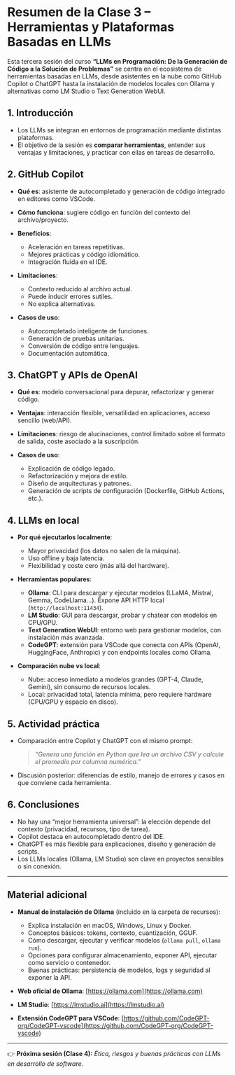 # Resumen de la Clase 3 – Herramientas y Plataformas Basadas en LLMs

Esta tercera sesión del curso **“LLMs en Programación: De la Generación de Código a la Solución de Problemas”** se centra en el ecosistema de herramientas basadas en LLMs, desde asistentes en la nube como GitHub Copilot o ChatGPT hasta la instalación de modelos locales con Ollama y alternativas como LM Studio o Text Generation WebUI.

## 1. Introducción

* Los LLMs se integran en entornos de programación mediante distintas plataformas.
* El objetivo de la sesión es **comparar herramientas**, entender sus ventajas y limitaciones, y practicar con ellas en tareas de desarrollo.

## 2. GitHub Copilot

* **Qué es**: asistente de autocompletado y generación de código integrado en editores como VSCode.
* **Cómo funciona**: sugiere código en función del contexto del archivo/proyecto.
* **Beneficios**:

  * Aceleración en tareas repetitivas.
  * Mejores prácticas y código idiomático.
  * Integración fluida en el IDE.
* **Limitaciones**:

  * Contexto reducido al archivo actual.
  * Puede inducir errores sutiles.
  * No explica alternativas.
* **Casos de uso**:

  * Autocompletado inteligente de funciones.
  * Generación de pruebas unitarias.
  * Conversión de código entre lenguajes.
  * Documentación automática.

## 3. ChatGPT y APIs de OpenAI

* **Qué es**: modelo conversacional para depurar, refactorizar y generar código.
* **Ventajas**: interacción flexible, versatilidad en aplicaciones, acceso sencillo (web/API).
* **Limitaciones**: riesgo de alucinaciones, control limitado sobre el formato de salida, coste asociado a la suscripción.
* **Casos de uso**:

  * Explicación de código legado.
  * Refactorización y mejora de estilo.
  * Diseño de arquitecturas y patrones.
  * Generación de scripts de configuración (Dockerfile, GitHub Actions, etc.).

## 4. LLMs en local

* **Por qué ejecutarlos localmente**:

  * Mayor privacidad (los datos no salen de la máquina).
  * Uso offline y baja latencia.
  * Flexibilidad y coste cero (más allá del hardware).
* **Herramientas populares**:

  * **Ollama**: CLI para descargar y ejecutar modelos (LLaMA, Mistral, Gemma, CodeLlama…). Expone API HTTP local (`http://localhost:11434`).
  * **LM Studio**: GUI para descargar, probar y chatear con modelos en CPU/GPU.
  * **Text Generation WebUI**: entorno web para gestionar modelos, con instalación más avanzada.
  * **CodeGPT**: extensión para VSCode que conecta con APIs (OpenAI, HuggingFace, Anthropic) y con endpoints locales como Ollama.
* **Comparación nube vs local**:

  * Nube: acceso inmediato a modelos grandes (GPT-4, Claude, Gemini), sin consumo de recursos locales.
  * Local: privacidad total, latencia mínima, pero requiere hardware (CPU/GPU y espacio en disco).

## 5. Actividad práctica

* Comparación entre Copilot y ChatGPT con el mismo prompt:

  > *“Genera una función en Python que lea un archivo CSV y calcule el promedio por columna numérica.”*
* Discusión posterior: diferencias de estilo, manejo de errores y casos en que conviene cada herramienta.

## 6. Conclusiones

* No hay una “mejor herramienta universal”: la elección depende del contexto (privacidad, recursos, tipo de tarea).
* Copilot destaca en autocompletado dentro del IDE.
* ChatGPT es más flexible para explicaciones, diseño y generación de scripts.
* Los LLMs locales (Ollama, LM Studio) son clave en proyectos sensibles o sin conexión.

---

## Material adicional

* **Manual de instalación de Ollama** (incluido en la carpeta de recursos):

  * Explica instalación en macOS, Windows, Linux y Docker.
  * Conceptos básicos: tokens, contexto, cuantización, GGUF.
  * Cómo descargar, ejecutar y verificar modelos (`ollama pull`, `ollama run`).
  * Opciones para configurar almacenamiento, exponer API, ejecutar como servicio o contenedor.
  * Buenas prácticas: persistencia de modelos, logs y seguridad al exponer la API.

* **Web oficial de Ollama**: [https://ollama.com](https://ollama.com)

* **LM Studio**: [https://lmstudio.ai](https://lmstudio.ai)

* **Extensión CodeGPT para VSCode**: [https://github.com/CodeGPT-org/CodeGPT-vscode](https://github.com/CodeGPT-org/CodeGPT-vscode)

---

👉 **Próxima sesión (Clase 4):** *Ética, riesgos y buenas prácticas con LLMs en desarrollo de software*.

